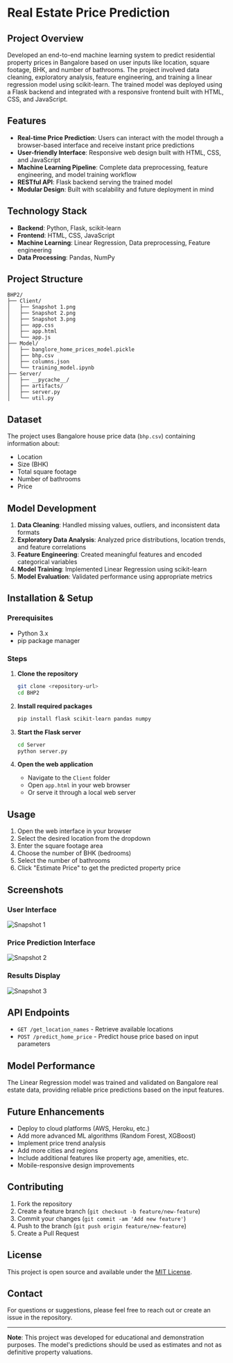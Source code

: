 # Real Estate Price Prediction

## Project Overview

Developed an end-to-end machine learning system to predict residential property prices in Bangalore based on user inputs like location, square footage, BHK, and number of bathrooms. The project involved data cleaning, exploratory analysis, feature engineering, and training a linear regression model using scikit-learn. The trained model was deployed using a Flask backend and integrated with a responsive frontend built with HTML, CSS, and JavaScript.

## Features

- **Real-time Price Prediction**: Users can interact with the model through a browser-based interface and receive instant price predictions
- **User-friendly Interface**: Responsive web design built with HTML, CSS, and JavaScript
- **Machine Learning Pipeline**: Complete data preprocessing, feature engineering, and model training workflow
- **RESTful API**: Flask backend serving the trained model
- **Modular Design**: Built with scalability and future deployment in mind

## Technology Stack

- **Backend**: Python, Flask, scikit-learn
- **Frontend**: HTML, CSS, JavaScript
- **Machine Learning**: Linear Regression, Data preprocessing, Feature engineering
- **Data Processing**: Pandas, NumPy

## Project Structure

```
BHP2/
├── Client/
│   ├── Snapshot 1.png
│   ├── Snapshot 2.png
│   ├── Snapshot 3.png
│   ├── app.css
│   ├── app.html
│   └── app.js
├── Model/
│   ├── banglore_home_prices_model.pickle
│   ├── bhp.csv
│   ├── columns.json
│   └── training_model.ipynb
├── Server/
│   ├── __pycache__/
│   ├── artifacts/
│   ├── server.py
│   └── util.py
```

## Dataset

The project uses Bangalore house price data (`bhp.csv`) containing information about:
- Location
- Size (BHK)
- Total square footage
- Number of bathrooms
- Price

## Model Development

1. **Data Cleaning**: Handled missing values, outliers, and inconsistent data formats
2. **Exploratory Data Analysis**: Analyzed price distributions, location trends, and feature correlations
3. **Feature Engineering**: Created meaningful features and encoded categorical variables
4. **Model Training**: Implemented Linear Regression using scikit-learn
5. **Model Evaluation**: Validated performance using appropriate metrics

## Installation & Setup

### Prerequisites
- Python 3.x
- pip package manager

### Steps

1. **Clone the repository**
   ```bash
   git clone <repository-url>
   cd BHP2
   ```

2. **Install required packages**
   ```bash
   pip install flask scikit-learn pandas numpy
   ```

3. **Start the Flask server**
   ```bash
   cd Server
   python server.py
   ```

4. **Open the web application**
   - Navigate to the `Client` folder
   - Open `app.html` in your web browser
   - Or serve it through a local web server

## Usage

1. Open the web interface in your browser
2. Select the desired location from the dropdown
3. Enter the square footage area
4. Choose the number of BHK (bedrooms)
5. Select the number of bathrooms
6. Click "Estimate Price" to get the predicted property price

## Screenshots

### User Interface
![Snapshot 1](BHP2/Client/Snapshot%201.png)

### Price Prediction Interface
![Snapshot 2](BHP2/Client/Snapshot%202.png)

### Results Display
![Snapshot 3](BHP2/Client/Snapshot%203.png)

## API Endpoints

- `GET /get_location_names` - Retrieve available locations
- `POST /predict_home_price` - Predict house price based on input parameters

## Model Performance

The Linear Regression model was trained and validated on Bangalore real estate data, providing reliable price predictions based on the input features.

## Future Enhancements

- Deploy to cloud platforms (AWS, Heroku, etc.)
- Add more advanced ML algorithms (Random Forest, XGBoost)
- Implement price trend analysis
- Add more cities and regions
- Include additional features like property age, amenities, etc.
- Mobile-responsive design improvements

## Contributing

1. Fork the repository
2. Create a feature branch (`git checkout -b feature/new-feature`)
3. Commit your changes (`git commit -am 'Add new feature'`)
4. Push to the branch (`git push origin feature/new-feature`)
5. Create a Pull Request

## License

This project is open source and available under the [MIT License](LICENSE).

## Contact

For questions or suggestions, please feel free to reach out or create an issue in the repository.

---

**Note**: This project was developed for educational and demonstration purposes. The model's predictions should be used as estimates and not as definitive property valuations.
